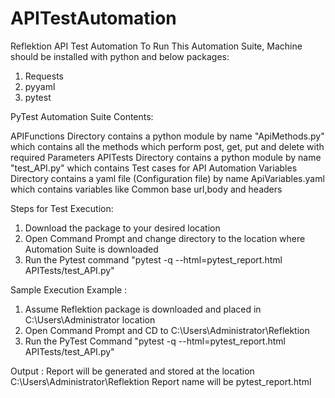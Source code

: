 # APITestAutomation
Reflektion API Test Automation 
To Run This Automation Suite, Machine should be installed with python and below packages:

1) Requests
2) pyyaml
3) pytest

PyTest Automation Suite Contents:

APIFunctions Directory contains a python module by name "ApiMethods.py" which contains all the methods which perform post, get, put and delete with required Parameters
APITests Directory contains a python module by name "test_API.py" which contains Test cases for API Automation
Variables Directory contains a yaml file (Configuration file) by name ApiVariables.yaml which contains variables like Common base url,body and headers

Steps for Test Execution:

1) Download the package to your desired location
2) Open Command Prompt and change directory to the location where Automation Suite is downloaded
3) Run the Pytest command "pytest -q --html=pytest_report.html APITests/test_API.py"

Sample Execution Example :
1) Assume Reflektion package is downloaded and placed in C:\Users\Administrator location
2) Open Command Prompt and CD to C:\Users\Administrator\Reflektion
3) Run the PyTest Command "pytest -q --html=pytest_report.html APITests/test_API.py"

Output :
   Report will be generated and stored at the location C:\Users\Administrator\Reflektion
   Report name will be pytest_report.html

